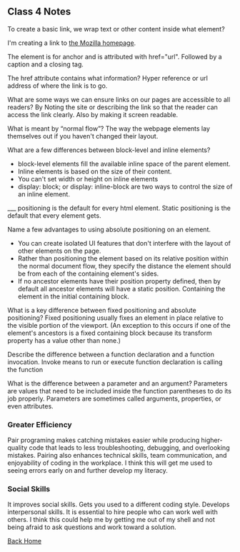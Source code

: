## Class 4 Notes

To create a basic link, we wrap text or other content inside what element?
<p>
  I'm creating a link to
  <a href="https://www.mozilla.org/en-US/">the Mozilla homepage</a>.
</p>

The element is <a> for anchor and is attributed with href="url". Followed by a caption and a closing </a> tag.

The href attribute contains what information?
Hyper reference or url address of where the link is to go.

What are some ways we can ensure links on our pages are accessible to all readers?
By Noting the site or describing the link so that the reader can access the link clearly. Also by making it screen readable.

What is meant by “normal flow”?
The way the webpage elements lay themselves out if you haven't changed their layout.

What are a few differences between block-level and inline elements?
* block-level elements fill the available inline space of the parent element.
* Inline elements is based on the size of their content.
* You can't set width or height on inline elements
* display: block; or display: inline-block are two ways to control the size of an inline element.

___ positioning is the default for every html element.
Static positioning is the default that every element gets.

Name a few advantages to using absolute positioning on an element.
* You can create isolated UI features that don't interfere with the layout of other elements on the page.
* Rather than positioning the element based on its relative position within the normal document flow, they specify the distance the element should be from each of the containing element's sides.
* If no ancestor elements have their position property defined, then by default all ancestor elements will have a static position. Containing the element in the initial containing block.

What is a key difference between fixed positioning and absolute positioning?
Fixed positioning usually fixes an element in place relative to the visible portion of the viewport. (An exception to this occurs if one of the element's ancestors is a fixed containing block because its transform property has a value other than none.)


Describe the difference between a function declaration and a function invocation.
Invoke means to run or execute
function declaration is calling the function

What is the difference between a parameter and an argument?
Parameters are values that need to be included inside the function parentheses to do its job properly. Parameters are sometimes called arguments, properties, or even attributes. 

### Greater Efficiency

Pair programing makes catching mistakes easier while producing higher-quality code that leads to less troubleshooting, debugging, and overlooking mistakes. Pairing also enhances technical skills, team communication, and enjoyability of coding in the workplace. I think this will get me used to seeing errors early on and further develop my literacy.

### Social Skills

It improves social skills. Gets you used to a different coding style. Develops interpersonal skills. It is essential to hire people who can work well with others. I think this could help me by getting me out of my shell and not being afraid to ask questions and work toward a solution.


[Back Home](../reading-notes/README.md)